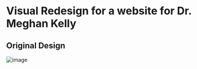 # Visual Redesign for a website for Dr. Meghan Kelly

## Original Design
![image](https://github.com/anjoesnambadan/drmeg-website/assets/108078934/64e70338-7761-44ba-a98f-920556f157d9)
